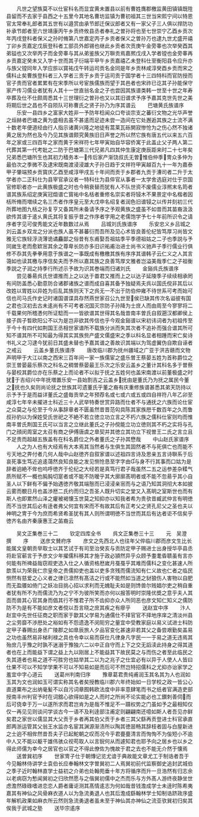 <!-- { "loadSidebar": true } -->
　　凡世之望族莫不以仕宦科名而显宜黄未置县以前有曹姓膺郡檄监黄田镇镇既陞县留而不去家于县西之十五里今其地名曹坊监镇为曹初祖其三世当宋熙宁间以特恩官太常奉礼郎者其五世有以邉赏由承节郎迁保议郎者又有一家父子三人俱以捍防功补承节郎者至六世靖康丙午乡贡终攸县丞者奉礼之曽孙将也至七世崇宁乙酉乡贡次年丙戌登科者保义之孙时脩第八世嘉定丙子乡贡者保义之曽孙万也逮九世尤盛开禧丁卯乡贡嘉定戊辰登科者工部员外郎锡也继此乡贡者次贡庚午金旁睾也次举癸酉其弟镒也又次举丙子而金旁睾与其从弟鉴族父万聨贡焉嘉熈戊戌入学者镗也金旁睾再乡贡嘉定癸未又入学十世而其子衍端平甲午乡贡嘉禧乙未登科仕至衡阳县令应升亦与族父镗同年入学应旂以寳祐戊午转运司贡名金同是年乡贡林咸淳癸酉乡贡而宋之儒科止矣曹族登科者三入学者三贡于乡贡于运司贡于国学者十三四特科而官防授而官子贵而官者累累有在宋季所以号宦族儒族而望于其邑者也宋祚已讫其子孙能保守家产传习儒业者犹有人其十一世直翁名金之子也尝因其族谱类韩一世至十世之年寿卒葬及仕不仕颇周悉其十三世理衍之曽孙也又以其旧谱求予序予嘉其克世先世之美将期后世之昌也不自陨队可称曹氏之贤子孙乃为序其谱云
　　巴塘黄氏族谱序
　　乐安一县四乡之富家大姓非一予防年稔闻众口夸谈宗支之蕃衍文物之光华声誉之烜赫者巴塘之黄为盛相去虽不甚逺而足迹未尝一造间在它处邂逅其族之士流不满十数老年便道经由行人指示诸黄兴隆之地徒有蒿莱瓦砾閴寂惨怆为之伤心然不独诸黄之居为然也及今乃见其族谱颇究黄族旧日声誉之所以然它族有唐五代以来五六百年之家或三四百年之家而黄于宋祥符七年甲寅始自华容侨寓于此盖止父子两人第二代葬其第一代考妣之二防于巴塘第三代兄弟凡四其仲生康定庚辰距来时二十七年矣兄弟悉巴塘所生也其初力穑务本一传后家产渐饶叔氏无曽惟伯仲季冑众多仲为最伯次之季微不及逮宋既南渡浸浸雄大子孙日趋于文祥符甲寅越百九十一年为嘉泰甲子肇端预乡贡寳庆乙酉至咸淳甲戌五十年间而贡于乡郡者九贡于漕司者二升于太学者亦二正科仕为县宰官承议者一特科仕为县倅官从事者一太学舍选庭对仕于京国官修职者亦一此黄族极盛之时也今稍衰替而犹有人不队世资不废儒业淳熈末名筠者谱其族系绍定庚寅冠燬谱亡寳祐中名栝者重修名崇实者将锓木不果景定中名楷者因栝所脩而増续之名三杰者作序皇元至大戊申名绍复者润色旧谱锓之以传并刻初三代所葬地图九栝之孙复亨又备其所未备请予序之予观黄族之盛虽不如昔而其苗裔汲汲欲传其谱于逺乆黄氏其将复振乎昔之作序者字用之老儒饱学予七十年前所识令之请序者字见可俊秀能文近年数数过从焉
　　吕城刘氏族谱序
　　乐安忠义乡吕城之刘云盖乡双龙之分派也族人虽不甚蕃衍而吾所及见心术皆良善伦纪皆笃厚习尚皆文雅无它族轻浮浇薄诡谲麤鄙之俗昔有东甫娶吾祖姑季平季德祖姑之二子也季説与予同嵗生老而愈欵宻其余之尊卑长防亦多旧识祐甫治进士尚书义驰声子季行儒业行俱修不忝其先拳拳用意于族谱之一事既成有檄檄其族有序序其谱韩子云仁义之人其言蔼如也读其檄与序信矣夫而予所以嘉其族之良善笃厚文雅者岂溢美哉季仁之子祖衡季説之子润之持季行所述示予故为识其巻端而归诸刘氏
　　金谿呉氏族谱序
　　尝见番昜呉氏世谱推而上之以达于畨君又推而上之以达子延陵季子续续相承罔有间防盖悉心勤意防合诸郡诸族之谱而成自喜其备予独疑焉夫呉以国氏傥非其后以改姓以胃姓以异姓为后乱其族则天下之呉无一不出于防伯仲雍不待世系可考而始可信也司马氏作史记时诸国谱谍具存然燕世家召公九世至侯已缺其传次名谥彼有国之君也汉初去古未逺尚有不可考者况国灭宗防子孙降为士庻人而由周至今寥寥将二千载果何所稽慿何所证騐而一一皆欲谱其世得其名哉昔南丰曽氏自叙遡汉都卿侯上接子舆子晳欧阳公不以为是岂非欲其传信也乎今观金谿谱以宋初讳词者为初祖传至于今十有四代如荆国王丞相世家谱所不载族分派而失其次者不追补而强合谱其所可知不谱其所不可知最为得其实其族赀产盛文儒盛宋之季以科名显者相踵而宋亡矣诗书礼义之习逮今犹前日其盛未替也予嘉其谱之善故识其端以为驾虚翼伪自欺自诬者之戒云
　　云盖乡董氏族谱序
　　唐改临川郡为抚州疆域之广亚于洪吉赣而文物声明甲于大江以南之西宋三百年间一家一族儒宦之盛乐曽王蔡晏五姓为首称爵位之崇王曽晏最乐蔡次之科名之稠曽蔡晏最王乐次之乐安云盖乡之董计其科名多于曽蔡与晏校其爵位亦在乐蔡之上而论者不以拟于抚之五姓何也盖宋南渡以前董极盛之时犹于吉绍兴中年抚増置乐安一县始割吉之云盖乡抚由是董氏乃为抚之属民今董之抚也久矣则尚论抚之世族其可遗董氏乎董之裔有庆重修族谱甚悉其弟天防持以示予予于是而益详董氏之盛毎贡举之年预荐名或七或六或五或四自祥符八年乙卯至咸淳七年辛未擢进士科近三十人武举特奏世赏异路而仕者不与通抚之六族而论仕宦之众莫之与伦至于今从事辞章者不匮虽然昔晋范匃具陈其家族厯千数百年之久而鲁叔孙豹以为保姓受氏世祀之不絶不若立徳立功立言之不朽六族之儒科仕宦则均而惟南丰曽氏荆国王氏可以当言之立继此董氏之子孙傥能立功立徳则其不朽之实将与孔门之顔闵周室之太召有商之伊傅唐虞之臯契并其徳立其功立下视曽王二氏之言立且不足贵而超越五族盖有在科名爵位之外者董氏之子孙其懋哉
　　中山赵氏家谱序
　　人之为人也有大经焉有大本焉其当然者与生俱生其固然者不与死俱亡也而能不亏天地之畀付者几何人哉中山赵徳齐自叙家谱以述祖四言诗及思亲五言诗聨系于后哀死事生笃近追逺蔼然良知良能之发见恻怆恳至字字由与身不行其事而口姑为是辞者逈絶不侔也呜呼徳齐于伦纪之大经若是真笃行君子哉虽然二五之运参差杂糅气质所赋不一概也肫肫切寔者或不能不防暧乎其大廓廓髙明者或不能不忽昜乎其小自圣人以下鲜有不偏予始遇徳齐敬其端慤而已浸浸亲宻而与之语乃知其洞彻大本如披云雾而覩日月也盖渉厯二氏约而归之吾圣人既升切实之堂又入髙眀之室斯世也而有斯人也即累然山泽之癯被褐懐玉世莫之知抑亦以知我者希为贵欤昔臧武仲言有明徳而不当世其后必有逹者弗父何宜有宋而不有故其后有正考父之贤孔尼父之圣也夫以神明之冑于今为庶而希贤希圣犹有其人则所谓明徳不当世而其后有达者讵不信矣乎徳齐名由齐秦康惠王之苖裔云













　　吴文正集巻三十二
　　钦定四库全书
　　呉文正集巻三十三
　　元　吴澄　撰
　　序
　　送彦文賛府序
　　彦文之先西北人也往年父倅临川郡而彦文生比长能属文皇朝贡举取士以其艺试于有司至治癸亥与贡防定甲子赐进士出身授华亭县丞将赴官蕲言于予彦文少年擢儒科移其才施于政必頴然异乎众顾予耋耄昏聩虽有言亦何能有所禆益哉窃观吏选入仕之人循资格厯嵗月戞戞乎其难而儒科之变化甚速人所歆羡以为荣我仁宗皇帝之贵儒抑吏也盖以吏多贪残而儒流知有仁义故也仁者之临民恻然有慈爱之心义者之律已凛然有髙洁之行或不能然如当道之豺狼伤人害物以自肥而无盈餍如倚门之妖冶目挑心招以求利而无媿耻夫如是则馋兽尔贱娼尔吏之稍自重者犹有所不为而儒流乃为之宁不为彼所笑而亦何以报答明时崇隆优奬之意乎夫人其靣而兽其心官其身而倡其行不惟君子所不齿抑亦众人所同恶也彦文知仁知义之儒防防不为是有不能如彦文者傥以吾言晓之庻其疾之有瘳乎
　　送赵宜中序
　　汴人赵宜中先世任征商之职而家于歙其父学易为通儒仕不择官官不择地序庠之清淡州县之尘劳靡不渉厯处之裕如有不怨遗逸不闵阨穷之量宜中受教家庭以易义试进士科防定甲子春赐出身丞广陵郡之如臯辰旅人夕品官变化甚速非若其父之备尝艰勤矣盖易之功也虽然易非梯利禄之具也令幸以易而获仕凡律身凡字民一一于易之道无违焉其殆庻几乎豫之时孰不迷溺于豫独六二以中正自守而上下之交无謟渎此持身之得其道者也在上而能益下谓之益上九以刚居上不能益其下故民莫之与而伤之者至此临民之失其道者也易之道不可胜穷也姑举其二以为之兆子之仕宜必有以异于人使人人皆曰仕果不可以不知学学果不可以不知易如是而后可不然岂特招儒科之尤抑亦诒家学之羞宜中字心道云
　　送葛州判南归序
　　豫章葛君贵纯甫润玉其名其为人也润如玉其为文也润如玉可谓实称其名者矣授教临川郡六年终始如一日学校之政一皆公心直道粟布之出纳毫髪不以自污词章囿韩欧法度中非率意肆笔而书之纸者官满造吏部授南丰州判官予时在词舘心欲得如是之人而时之所尚不论实能必也工鑚刺善伺而后可侥幸于万一以遂所求而君岂肯为是哉不惟足不一蹑权势之门虽如予之最相知仅仅一再见见则谈问学谈古今一语不及利逹部注甫定则翩翩南还噫如斯人者吾见亦鲜矣君之家世以儒显其大父贡于乡者再其伯父贡于乡者三其父繇再贡登进士科官承直郎两浙运管其父翁王水监亦名宦其渊源渐渍所以陶其徳噐畅其辞枝者固与白屋新进之士逈不相侔然昔吾夫子已起鮀朝之叹而况今乎君亹亹清言而恂恂不为侫短小不逾中人又不能以躯干雄伟骇众视苟取人以言貎何从而遽知君也耶予向之居乡也以乡之得此师儒为幸今之居官也以官之不得此僚佐为愧故于君之去也不能无介然于懐焉
　　送曽巽初序
　　世家冑子仕于朝慱记览尤谙于典故能文章尤工于制诰者吾于今见翰林侍讲学士袁伯长应奉翰林文字曽巽初二人焉巽初前代监察御史追封武城伯之季子近时翰林直学士益初之介弟也处翰苑垂十年方将循序而升一旦浩然有归志余以老病窃为慙闻巽初之归欣然愿与之偕巽初儒中之杰而乐与方外髙人游终夜静坐世虑澹然碌碌嗜进恋恋人爵者庸讵测其髙情逺志为何如哉昔钱澹成学士未逹时陈希夷嘉其有神仙之风骨麻衣道人以为急流勇退人也其后澹成繇翰林学士知制诰跻政序盛年解机政果如麻衣所云然则急流勇退者虽未至于神仙其亦神仙之流亚欤巽初归矣其俟我于武城之塾
　　送毕宗逺序
